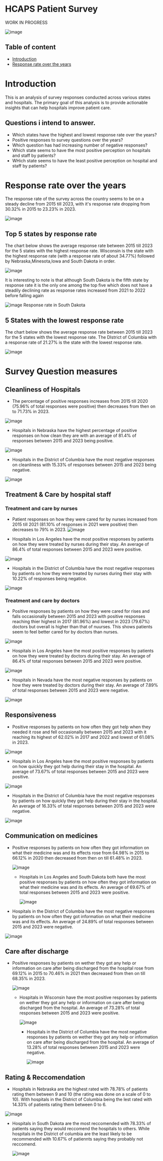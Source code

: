 # HCAPS Patient Survey
WORK IN PROGRESS


![image](https://github.com/0layiw0la/HCAPS-Patient-Survey/assets/103042427/d830b985-9f0d-47c2-910c-f082c6346006)
## Table of content
* [Introduction](#intro)
* [Response rate over the years](#resp)

# <a name="intro"></a>Introduction
 This is an analysis of survey responses conducted across various states and hospitals. The primary goal of this analysis is to provide actionable insights that can help hospitals improve patient care.

 ## Questions i intend to answer.
 * Which states have the highest and lowest response rate over the years?
 * Positive responses to survey questions over the years?
 * Which question has had increasing number of negative responses?
 * Which state seems to have the most positive perception on hospitals and staff by patients?
 * WHich state seems to have the least positive perception on hospital and staff by patients?

# <a name="resp"></a> Response rate over the years
The response rate of the survey across the country seems to be on a steady decline from 2015 till 2023, with it's response rate dropping from 30.32% in 2015 to 23.23% in 2023.

![image](https://github.com/0layiw0la/HCAPS-Patient-Survey/assets/103042427/d22c20fe-7172-4932-bcac-df3941c2d878)

## Top 5 states by response rate 
The chart below shows the average response rate between 2015 till 2023 for the 5 states with the highest response rate. Wisconsin is the state with the highest response rate (with a response rate of about 34.77%) followed by Nebraska,Minesota,Iowa and South Dakota in order.

![image](https://github.com/0layiw0la/HCAPS-Patient-Survey/assets/103042427/abdfd04b-1814-4a17-bcaf-e6ec2d3e10ef)


It is interesting to note is that although South Dakota is the fifth state by response rate it is the only one among the top five which does not have a steadily declining rate as response rates increased from 2021 to 2022 before falling again

![image](https://github.com/0layiw0la/HCAPS-Patient-Survey/assets/103042427/84b4a996-c8fb-4311-a1cf-82006ae34446)     Response rate in South Dakota

## 5 States with the lowest response rate
The chart below shows the average response rate between 2015 till 2023 for the 5 states with the lowest response rate. The DIstrict of Columbia with a response rate of 21.27% is the state with the lowest response rate.

![image](https://github.com/0layiw0la/HCAPS-Patient-Survey/assets/103042427/5c1de193-aaa2-495c-b972-80420e14f258)

# Survey Question measures
## Cleanliness of Hospitals
* The percentage of positive responses increases from 2015 till 2020 (75.96% of total responses were positive) then decreases from then on to 71.73% in 2023.

![image](https://github.com/0layiw0la/HCAPS-Patient-Survey/assets/103042427/9fe9df99-5044-49cc-ba01-89a07b41450e)

* Hospitals in Nebraska have the highest percentage of positive responses on how clean they are with an average of 81.4% of responses between 2015 and 2023 being positive. 

![image](https://github.com/0layiw0la/HCAPS-Patient-Survey/assets/103042427/128d2302-4bcb-4790-9af3-8b607fe71be9)  

* Hospitals in the District of Columbia have the most negative responses on cleanliness with 15.33% of responses between 2015 and 2023 being negative.

![image](https://github.com/0layiw0la/HCAPS-Patient-Survey/assets/103042427/02a2ae74-8352-4827-b172-6ff2db1a6155)

## Treatment & Care by hospital staff
### Treatment and care by nurses 
* Patient responses on how they were cared for by nurses increased from 2015 till 2021 (81.10% of responses in 2021 were positive) then decreases to 79% in 2023.
![image](https://github.com/0layiw0la/HCAPS-Patient-Survey/assets/103042427/f5f2e73e-bf17-45f3-bf0a-fdb6924d7157)

* Hospitals in Los Angeles have the most positive responses by patients on how they were treated by nurses during their stay. An average of 86.4% of total responses between 2015 and 2023 
  were positive.


![image](https://github.com/0layiw0la/HCAPS-Patient-Survey/assets/103042427/6d1dae08-8a98-44b7-a644-2182660f2857)

* Hospitals in the District of Columbia have the most negative responses by patients on how they were treated by nurses during their stay with 10.22% of responses being negatice.

![image](https://github.com/0layiw0la/HCAPS-Patient-Survey/assets/103042427/0c16198f-fae9-426a-9c67-d3849064547d)

### Treatment and care by doctors
* Positive responses by patients on how they were cared for rises and falls occasionally between 2015 and 2023 with positive responses reaching thier highest in 2017 (81.96%) and lowest 
  in 2023 (79.67%) doctors but overall is higher than that of nuurses. This shows patients seem to feel better cared for by doctors than nurses.

![image](https://github.com/0layiw0la/HCAPS-Patient-Survey/assets/103042427/d678578b-0858-4755-bd30-9716ff6ad458)

* Hospitals in Los Angeles have the most positive responses by patients on how they were treated by doctors during their stay. An average of 86.4% of total responses between 2015 and 2023 
  were positive.

![image](https://github.com/0layiw0la/HCAPS-Patient-Survey/assets/103042427/3c610c02-34bc-4c88-8cc6-bf9b0e0404bd)

* Hospitals in Nevada have the most negative responses by patients on how they were treated by doctors during their stay. An average of 7.89% of total responses between 2015 and 2023 
  were negative.

![image](https://github.com/0layiw0la/HCAPS-Patient-Survey/assets/103042427/d31680c2-d408-4d7b-ad4a-6ebcfc83c8a2)

## Responsiveness
* Positive responses by patients on how often they got help when they needed it rose and fell occasionally between 2015 and 2023 with it reaching its highest of 62.02% in 2017 and 2022 and lowest of 61.08% in 2023.

![image](https://github.com/0layiw0la/HCAPS-Patient-Survey/assets/103042427/cf1fe41b-5453-4188-a8ae-6702cb3a62af)

* Hospitals in Los Angeles have the most positive responses by patients on how quickly they got help during their stay in the hospital. An average of 73.67% of total responses between
  2015 and 2023 were positive.
  
![image](https://github.com/0layiw0la/HCAPS-Patient-Survey/assets/103042427/70c7b004-c574-4955-a7a1-e99de2b153c3)

* Hospitals in the District of Columbia have the most negative responses by patients on how quickly they got help during their stay in the hospital. An average of 16.33% of total
  responses between 2015 and 2023 were negative.

![image](https://github.com/0layiw0la/HCAPS-Patient-Survey/assets/103042427/fccb3249-6adc-493c-9153-2fbd9f7c4380)

## Communication on medicines
* Positive responses by patients on how often they got information on what their medicine was and its effects rose from 64.98% in 2015 to 66.12% in 2020 then decreased from then on till 61.48% in 2023.

  ![image](https://github.com/0layiw0la/HCAPS-Patient-Survey/assets/103042427/d03e3523-250b-412b-99bb-242b82fa24ca)

  * Hospitals in Los Angeles and South Dakota both have the most positive responses by patients on how often they got information on what their medicine was and its effects. An average of 69.67% of total responses between 2015 and 2023 were positive.

    ![image](https://github.com/0layiw0la/HCAPS-Patient-Survey/assets/103042427/9ee672b1-181c-4ff3-a706-d4b8ff0d0d12)

* Hospitals in the District of Columbia have the most negative responses by patients on how often they got information on what their medicine was and its effects. An average of 24.89% of total responses between 2015 and 2023 were negative.

![image](https://github.com/0layiw0la/HCAPS-Patient-Survey/assets/103042427/fc119b55-c9e5-4678-b0ba-48d828f26742)

## Care after discharge
* Positive responses by patients on wether they got any help or information on care after being discharged from the hospital rose from 69.12% in 2015 to 70.46% in 2021 then decreased from then on till 68.35% in 2023.

  ![image](https://github.com/0layiw0la/HCAPS-Patient-Survey/assets/103042427/f389e183-68d1-40ee-bfeb-40c1affb583a)

  * Hospitals in Wisconsin have the most positive responses by patients on wether they got any help or information on care after being discharged from the hospital. An average of 73.28% of total responses between 2015 and 2023 were positive.

    ![image](https://github.com/0layiw0la/HCAPS-Patient-Survey/assets/103042427/eea99111-550c-4297-86ed-6f8acfdc306b)

    * Hospitals in the District of Columbia have the most negative responses by patients on wether they got any help or information on care after being discharged from the hospital. An average of 13.28% of total responses between 2015 and 2023 were negative.
   
      ![image](https://github.com/0layiw0la/HCAPS-Patient-Survey/assets/103042427/0e5f9756-147d-462b-aa5f-e9aaa962354e)
      
## Rating & Reccomendation
* Hospitals in Nebraska are the highest rated with 78.78% of patients rating them between 9 and 10 (the rating was done on a scale of 0 to 10). With hospitals in the District of Columbia being the lest rated with 14.33% of patients rating them between 0 to 6.

![image](https://github.com/0layiw0la/HCAPS-Patient-Survey/assets/103042427/97c3fea2-63e3-4d43-8603-9faedfadd12f)


* Hospitals in South Dakota are the most reccomended with 78.33% of patients saying they would reccomend the hospitals to others. While hospitals in the District of columbia are the least likely to be recommended with 10.67% of patiennts saying they probably not reccomend.

  ![image](https://github.com/0layiw0la/HCAPS-Patient-Survey/assets/103042427/37752d7f-b991-4e0a-a52d-0f7d4be6ea76)
